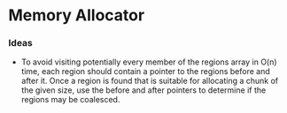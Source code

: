 # Memory Allocator

### Ideas
* To avoid visiting potentially every member of the regions array in O(n) time, each region should contain a pointer to the regions before and after it. Once a region is found that is suitable for allocating a chunk of the given size, use the before and after pointers to determine if the regions may be coalesced. 
